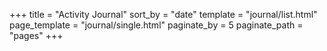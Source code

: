 +++
title = "Activity Journal"
sort_by = "date"
template = "journal/list.html"
page_template = "journal/single.html"
paginate_by = 5
paginate_path = "pages"
+++
